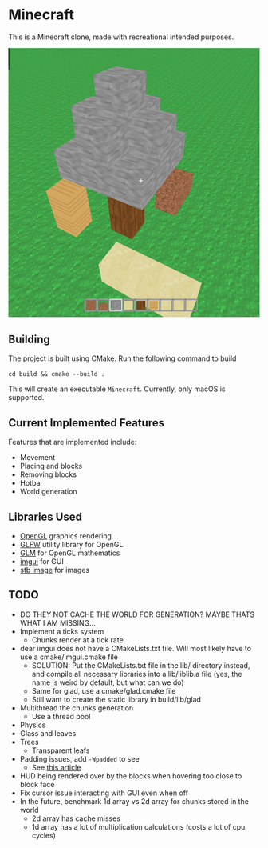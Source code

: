 # Minecraft
This is a Minecraft clone, made with recreational intended purposes.

![Thumbnail Image](res/readme/thumbnail.png)

Building
-----
The project is built using CMake. Run the following command to build
```
cd build && cmake --build .
```
This will create an executable `Minecraft`. Currently, only macOS is supported.

Current Implemented Features
-----
Features that are implemented include:
* Movement
* Placing and blocks
* Removing blocks
* Hotbar
* World generation

Libraries Used
-----
* [OpenGL](https://www.opengl.org/) graphics rendering
* [GLFW](https://www.glfw.org/) utility library for OpenGL
* [GLM](https://github.com/g-truc/glm) for OpenGL mathematics
* [imgui](https://github.com/ocornut/imgui) for GUI
* [stb image](https://github.com/nothings/stb/tree/master) for images

TODO
-----
* DO THEY NOT CACHE THE WORLD FOR GENERATION? MAYBE THATS WHAT I AM MISSING...
* Implement a ticks system
    * Chunks render at a tick rate
* dear imgui does not have a CMakeLists.txt file. Will most likely have to use a cmake/imgui.cmake file
    * SOLUTION: Put the CMakeLists.txt file in the lib/ directory instead, and compile all necessary
    libraries into a lib/liblib.a file (yes, the name is weird by default, but what can we do)
    * Same for glad, use a cmake/glad.cmake file
    * Still want to create the static library in build/lib/glad
* Multithread the chunks generation
    * Use a thread pool
* Physics
* Glass and leaves
* Trees
    * Transparent leafs
* Padding issues, add `-Wpadded` to see
    * See [this article](http://www.catb.org/esr/structure-packing/#_who_should_read_this)
* HUD being rendered over by the blocks when hovering too close to block face
* Fix cursor issue interacting with GUI even when off
* In the future, benchmark 1d array vs 2d array for chunks stored in the world
    * 2d array has cache misses
    * 1d array has a lot of multiplication calculations (costs a lot of cpu cycles)
